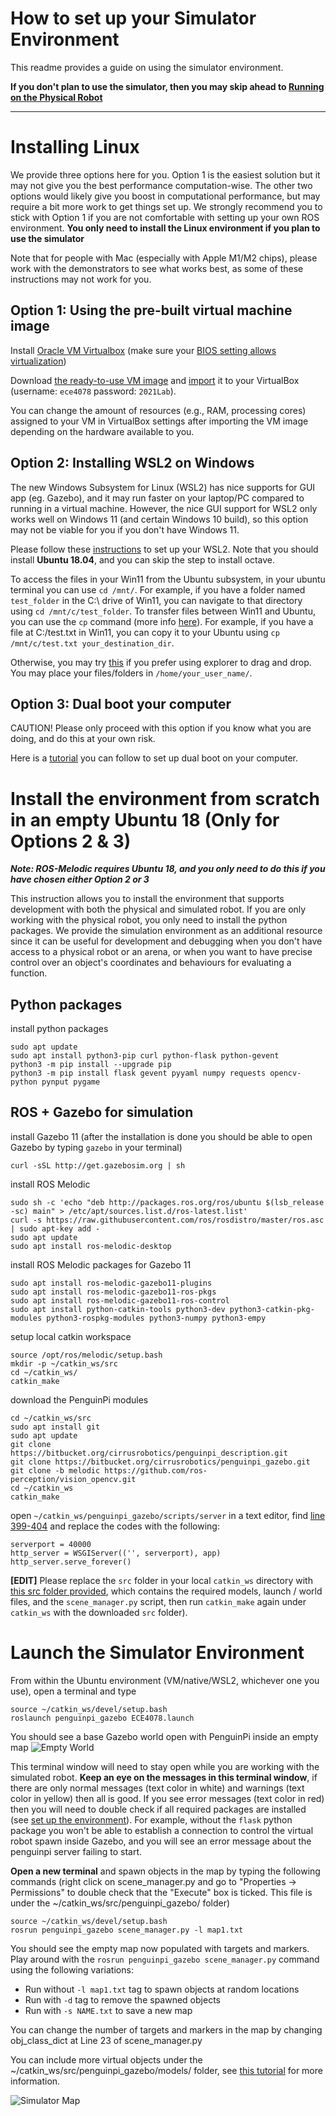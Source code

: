 # How to set up your Simulator Environment
This readme provides a guide on using the simulator environment.

**If you don't plan to use the simulator, then you may skip ahead to [Running on the Physical Robot](../Week00-01/InstallationGuidePhysical.md)**

---
# Installing Linux 
We provide three options here for you. Option 1 is the easiest solution but it may not give you the best performance computation-wise. The other two options would likely give you boost in computational performance, but may require a bit more work to get things set up. We strongly recommend you to stick with Option 1 if you are not comfortable with setting up your own ROS environment. **You only need to install the Linux environment if you plan to use the simulator**

Note that for people with Mac (especially with Apple M1/M2 chips), please work with the demonstrators to see what works best, as some of these instructions may not work for you.

## Option 1: Using the pre-built virtual machine image 

Install [Oracle VM Virtualbox](https://www.virtualbox.org/) (make sure your [BIOS setting allows virtualization](https://forums.virtualbox.org/viewtopic.php?f=1&t=62339))

Download [the ready-to-use VM image](https://drive.google.com/file/d/1_MRbKHOA1Lo_qFBaASKvvaQ36HuJRIPI/view?usp=sharing) and [import](https://docs.oracle.com/en/virtualization/virtualbox/6.0/user/ovf.html#ovf-import-appliance) it to your VirtualBox (username: ```ece4078```  password: ```2021Lab```). 

You can change the amount of resources (e.g., RAM, processing cores) assigned to your VM in VirtualBox settings after importing the VM image depending on the hardware available to you.

## Option 2: Installing WSL2 on Windows
The new Windows Subsystem for Linux (WSL2) has nice supports for GUI app (eg. Gazebo), and it may run faster on your laptop/PC compared to running in a virtual machine. However, the nice GUI support for WSL2 only works well on Windows 11 (and certain Windows 10 build), so this option may not be viable for you if you don't have Windows 11. 

Please follow these [instructions](https://ubuntu.com/tutorials/install-ubuntu-on-wsl2-on-windows-11-with-gui-support#2-install-wsl) to set up your WSL2. Note that you should install **Ubuntu 18.04**, and you can skip the step to install octave.

To access the files in your Win11 from the Ubuntu subsystem, in your ubuntu terminal you can use ```cd /mnt/```. For example, if you have a folder named ```test_folder``` in the C:\ drive of Win11, you can navigate to that directory using ```cd /mnt/c/test_folder```. To transfer files between Win11 and Ubuntu, you can use the ```cp``` command (more info [here](https://manpages.ubuntu.com/manpages/trusty/man1/cp.1.html)). For example, if you have a file at C:/test.txt in Win11, you can copy it to your Ubuntu using ```cp /mnt/c/test.txt your_destination_dir```.

Otherwise, you may try [this](https://devblogs.microsoft.com/commandline/access-linux-filesystems-in-windows-and-wsl-2/) if you prefer using explorer to drag and drop. You may place your files/folders in ```/home/your_user_name/```.

## Option 3: Dual boot your computer 
CAUTION! Please only proceed with this option if you know what you are doing, and do this at your own risk.

Here is a [tutorial](https://www.youtube.com/watch?v=CWQMYN12QD0&ab_channel=TechnoTim) you can follow to set up dual boot on your computer. 

# Install the environment from scratch in an empty Ubuntu 18 (Only for Options 2 & 3)

***Note: ROS-Melodic requires Ubuntu 18, and you only need to do this if you have chosen either Option 2 or 3***

This instruction allows you to install the environment that supports development with both the physical and simulated robot. If you are only working with the physical robot, you only need to install the python packages. We provide the simulation environment as an additional resource since it can be useful for development and debugging when you don't have access to a physical robot or an arena, or when you want to have precise control over an object's coordinates and behaviours for evaluating a function.

## Python packages
install python packages
```
sudo apt update
sudo apt install python3-pip curl python-flask python-gevent
python3 -m pip install --upgrade pip 
python3 -m pip install flask gevent pyyaml numpy requests opencv-python pynput pygame
```

## ROS + Gazebo for simulation
install Gazebo 11 (after the installation is done you should be able to open Gazebo by typing ```gazebo``` in your terminal)
```
curl -sSL http://get.gazebosim.org | sh
```

install ROS Melodic
```
sudo sh -c 'echo "deb http://packages.ros.org/ros/ubuntu $(lsb_release -sc) main" > /etc/apt/sources.list.d/ros-latest.list'
curl -s https://raw.githubusercontent.com/ros/rosdistro/master/ros.asc | sudo apt-key add -
sudo apt update
sudo apt install ros-melodic-desktop
```

install ROS Melodic packages for Gazebo 11
```
sudo apt install ros-melodic-gazebo11-plugins
sudo apt install ros-melodic-gazebo11-ros-pkgs 
sudo apt install ros-melodic-gazebo11-ros-control
sudo apt install python-catkin-tools python3-dev python3-catkin-pkg-modules python3-rospkg-modules python3-numpy python3-empy
```

setup local catkin workspace
```
source /opt/ros/melodic/setup.bash
mkdir -p ~/catkin_ws/src
cd ~/catkin_ws/
catkin_make
```

download the PenguinPi modules
```
cd ~/catkin_ws/src
sudo apt install git
sudo apt update
git clone https://bitbucket.org/cirrusrobotics/penguinpi_description.git
git clone https://bitbucket.org/cirrusrobotics/penguinpi_gazebo.git
git clone -b melodic https://github.com/ros-perception/vision_opencv.git
cd ~/catkin_ws
catkin_make
```

open ```~/catkin_ws/penguinpi_gazebo/scripts/server``` in a text editor, find [line 399-404](https://bitbucket.org/cirrusrobotics/penguinpi_gazebo/src/5760f245291dc639e146fd4adc3f5328333c2ef7/scripts/server#lines-399) and replace the codes with the following:
```
serverport = 40000
http_server = WSGIServer(('', serverport), app)
http_server.serve_forever()
```

**[EDIT]** Please replace the ```src``` folder in your local ```catkin_ws``` directory with [this src folder provided](https://drive.google.com/file/d/1VSmSmg7iuF-tQzWhlnmtwjsNhzxlPqU8/view?usp=sharing), which contains the required models, launch / world files, and the ```scene_manager.py``` script, then run ```catkin_make``` again under ```catkin_ws``` with the downloaded ```src``` folder).

# Launch the Simulator Environment

From within the Ubuntu environment (VM/native/WSL2, whichever one you use), open a terminal and type
```
source ~/catkin_ws/devel/setup.bash
roslaunch penguinpi_gazebo ECE4078.launch
```
You should see a base Gazebo world open with PenguinPi inside an empty map
![Empty World](EmptyWorld.png?raw=true "Empty World")

This terminal window will need to stay open while you are working with the simulated robot. **Keep an eye on the messages in this terminal window**, if there are only normal messages (text color in white) and warnings (text color in yellow) then all is good. If you see error messages (text color in red) then you will need to double check if all required packages are installed (see [set up the environment](../Week00-01/InstallationGuidePhysical.md#install-the-environment-from-scratch-in-an-empty-ubuntu-18)). For example, without the ```flask``` python package you won't be able to establish a connection to control the virtual robot spawn inside Gazebo, and you will see an error message about the penguinpi server failing to start.

**Open a new terminal** and spawn objects in the map by typing the following commands (right click on scene_manager.py and go to "Properties -> Permissions" to double check that the "Execute" box is ticked. This file is under the ~/catkin_ws/src/penguinpi_gazebo/ folder)
```
source ~/catkin_ws/devel/setup.bash
rosrun penguinpi_gazebo scene_manager.py -l map1.txt
```
You should see the empty map now populated with targets and markers.
Play around with the ```rosrun penguinpi_gazebo scene_manager.py``` command using the following variations:
- Run without ```-l map1.txt``` tag to spawn objects at random locations
- Run with ```-d``` tag to remove the spawned objects
- Run with ```-s NAME.txt``` to save a new map

You can change the number of targets and markers in the map by changing obj_class_dict at Line 23 of scene_manager.py

You can include more virtual objects under the ~/catkin_ws/src/penguinpi_gazebo/models/ folder, see [this tutorial](https://classic.gazebosim.org/tutorials?tut=import_mesh&cat=build_robot) for more information. 

![Simulator Map](SimulatorMap.png?raw=true "Simulator Map")

